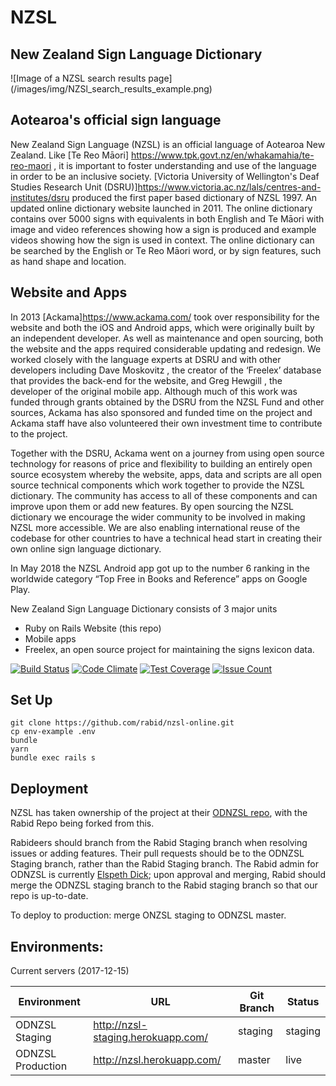 # NZSL

## New Zealand Sign Language Dictionary

![Image of a NZSL search results page]
(/images/img/NZSl_search_results_example.png)

## Aotearoa's official sign language

New Zealand Sign Language (NZSL) is an official language of Aotearoa New Zealand. Like [Te Reo Māori] https://www.tpk.govt.nz/en/whakamahia/te-reo-maori , it is important to foster understanding and use of the language in order to be an inclusive society. [Victoria University of Wellington's Deaf Studies Research Unit (DSRU)]https://www.victoria.ac.nz/lals/centres-and-institutes/dsru produced the first paper based dictionary of NZSL 1997. An updated online dictionary website launched in 2011. The online dictionary contains over 5000 signs with equivalents in both English and Te Māori with image and video references showing how a sign is produced and example videos showing how the sign is used in context. The online dictionary can be searched by the English or Te Reo Māori word, or by sign features, such as hand shape and location.

## Website and Apps

In 2013 [Ackama]https://www.ackama.com/ took over responsibility for the website and both the iOS and Android apps, which were originally built by an independent developer. As well as maintenance and open sourcing, both the website and the apps required considerable updating and redesign. We worked closely with the language experts at DSRU and with other developers including Dave Moskovitz <github ink>, the creator of the ‘Freelex’ database that provides the back-end for the website, and Greg Hewgill <hithub link>, the developer of the original mobile app. Although much of this work was funded through grants obtained by the DSRU from the NZSL Fund and other sources, Ackama has also sponsored and funded time on the project and Ackama staff have also volunteered their own investment time to contribute to the project.

Together with the DSRU, Ackama went on a journey from using open source technology for reasons of price and flexibility to building an entirely open source ecosystem whereby the website, apps, data and scripts are all open source technical components which work together to provide the NZSL dictionary. The community has access to all of these components and can improve upon them or add new features. By open sourcing the NZSL dictionary we encourage the wider community to be involved in making NZSL more accessible. We are also enabling international reuse of the codebase for other countries to have a technical head start in creating their own online sign language dictionary.

In May 2018 the NZSL Android app got up to the number 6 ranking in the worldwide category “Top Free in Books and Reference” apps on Google Play.

New Zealand Sign Language Dictionary consists of 3 major units
* Ruby on Rails Website (this repo)
* Mobile apps <add address>
* Freelex, an open source project for maintaining the signs lexicon data.

[![Build Status](https://travis-ci.org/ODNZSL/nzsl-online.svg?branch=master)](https://travis-ci.org/ODNZSL/nzsl-online)
[![Code Climate](https://codeclimate.com/github/ODNZSL/nzsl-online/badges/gpa.svg)](https://codeclimate.com/github/ODNZSL/nzsl-online)
[![Test Coverage](https://codeclimate.com/github/ODNZSL/nzsl-online/badges/coverage.svg)](https://codeclimate.com/github/ODNZSL/nzsl-online/coverage)
[![Issue Count](https://codeclimate.com/github/ODNZSL/nzsl-online/badges/issue_count.svg)](https://codeclimate.com/github/ODNZSL/nzsl-online)

## Set Up

```
git clone https://github.com/rabid/nzsl-online.git
cp env-example .env
bundle
yarn
bundle exec rails s
```

## Deployment

NZSL has taken ownership of the project at their [ODNZSL repo](https://github.com/ODNZSL/nzsl-online), with the Rabid Repo being forked from this.

Rabideers should branch from the Rabid Staging branch when resolving issues or adding features. Their pull requests should be to the ODNZSL Staging branch, rather than the Rabid Staging branch. The Rabid admin for ODNZSL is currently [Elspeth Dick](elspeth@rabidtech.co.nz); upon approval and merging, Rabid should merge the ODNZSL staging branch to the Rabid staging branch so that our repo is up-to-date.

To deploy to production: merge ONZSL staging to ODNZSL master.

## Environments:

Current servers (2017-12-15)

| Environment        | URL                                       | Git Branch | Status       |
|--------------------|-------------------------------------------|------------|--------------|
| ODNZSL Staging     | http://nzsl-staging.herokuapp.com/        | staging    | staging      |
| ODNZSL Production  | http://nzsl.herokuapp.com/                | master     | live         |
